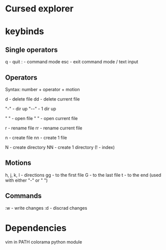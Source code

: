 # Cursed explorer

# keybinds
## Single operators
q - quit
: - command mode
esc - exit command mode / text input

## Operators
Syntax: number + operator + motion

d - delete file
dd - delete current file

"-" - dir up
"--" - 1 dir up

" " - open file
"  " - open current file 

r - rename file
rr - rename current file

n - create file
nn - create 1 file

N - create directory 
NN - create 1 directory
(! - index)

## Motions
h, j, k, l - directions 
gg - to the first file
G - to the last file
t - to the end (used with either "-" or " ")

## Commands
:w - write changes
:d - discrad changes

# Dependencies
vim in PATH
colorama python module
